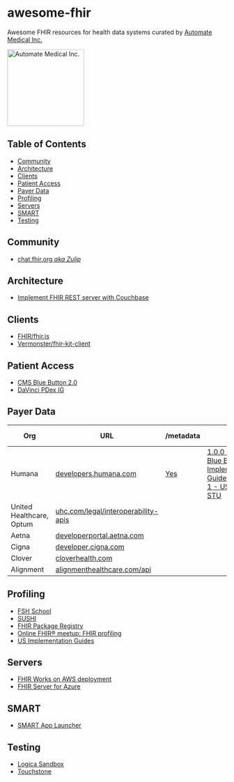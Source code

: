 # awesome-fhir

Awesome FHIR resources for health data systems curated by [Automate Medical Inc.](https://www.automatemedical.com/)

<img width="176" alt="Automate Medical Inc." src="https://user-images.githubusercontent.com/704789/123880097-31e0ac80-d8ff-11eb-996b-1b852b187e6a.png">

## Table of Contents
* [Community](#community)
* [Architecture](#architecture)
* [Clients](#clients)
* [Patient Access](#patient-access)
* [Payer Data](#payer-data)
* [Profiling](#profiling)
* [Servers](#servers)
* [SMART](#smart)
* [Testing](#testing)


## Community
* [chat.fhir.org *aka Zulip*](https://chat.fhir.org/)

## Architecture
* [Implement FHIR REST server with Couchbase](https://blog.couchbase.com/implement-fhir-rest-server-with-couchbase/)

## Clients
* [FHIR/fhir.js](https://github.com/FHIR/fhir.js/)
* [Vermonster/fhir-kit-client](https://github.com/Vermonster/fhir-kit-client)

## Patient Access
* [CMS Blue Button 2.0](https://bluebutton.cms.gov/)
* [DaVinci PDex IG](http://hl7.org/fhir/us/davinci-pdex/index.html)

## Payer Data
| Org | URL | /metadata | IG | Provider Directory | Formulary | 
|-----|-----|---------------------|----|------------------------|---------------|
| Humana | [developers.humana.com](https://developers.humana.com) | [Yes](https://fhir.humana.com/api/metadata) | [1.0.0 CARIN Blue Button Implementation Guide Release 1 - US Realm STU](http://hl7.org/fhir/us/carin-bb/STU1/) | [Yes](https://developers.humana.com/apis/provider-directory-api/doc) | [Yes](https://formulary.fhir.server/fhir/R4) |
| United Healthcare, Optum | [uhc.com/legal/interoperability-apis](https://www.uhc.com/legal/interoperability-apis)
| Aetna | [developerportal.aetna.com](https://developerportal.aetna.com/aetna/gettingstarted)
| Cigna | [developer.cigna.com](https://developer.cigna.com/documentation) | | | 
| Clover | [cloverhealth.com](https://www.cloverhealth.com/en/developers) | | | Yes | Yes
| Alignment | [alignmenthealthcare.com/api](https://www.alignmenthealthcare.com/api) | 

## Profiling
* [FSH School](https://fshschool.org/)
* [SUSHI](https://github.com/FHIR/sushi)
* [FHIR Package Registry](https://registry.fhir.org/)
* [Online FHIR® meetup: FHIR profiling](https://www.youtube.com/watch?v=3ZZ76Dobjto)
* [US Implementation Guides](http://hl7.org/fhir/us/)

## Servers
* [FHIR Works on AWS deployment
](https://github.com/awslabs/fhir-works-on-aws-deployment)
* [FHIR Server for Azure](https://github.com/microsoft/fhir-server)

## SMART
* [SMART App Launcher](https://launch.smarthealthit.org/)

## Testing
* [Logica Sandbox](https://github.com/logicahealth/sandbox-community-edition)
* [Touchstone](https://touchstone.aegis.net/touchstone/)


